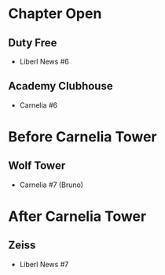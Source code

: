 # Chapter Open
## Duty Free
- Liberl News #6

## Academy Clubhouse
- Carnelia #6

# Before Carnelia Tower
## Wolf Tower
- Carnelia #7 (Bruno)

# After Carnelia Tower
## Zeiss
- Liberl News #7